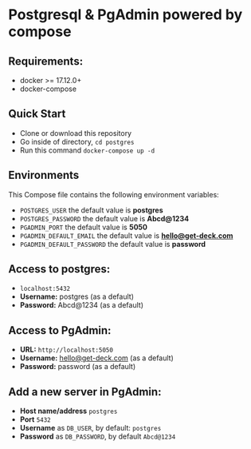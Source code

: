 # Postgresql & PgAdmin powered by compose


## Requirements:
* docker >= 17.12.0+
* docker-compose

## Quick Start
* Clone or download this repository
* Go inside of directory,  `cd postgres`
* Run this command `docker-compose up -d`


## Environments
This Compose file contains the following environment variables:

* `POSTGRES_USER` the default value is **postgres**
* `POSTGRES_PASSWORD` the default value is **Abcd@1234**
* `PGADMIN_PORT` the default value is **5050**
* `PGADMIN_DEFAULT_EMAIL` the default value is **hello@get-deck.com**
* `PGADMIN_DEFAULT_PASSWORD` the default value is **password**

## Access to postgres: 
* `localhost:5432`
* **Username:** postgres (as a default)
* **Password:** Abcd@1234 (as a default)

## Access to PgAdmin: 
* **URL:** `http://localhost:5050`
* **Username:** hello@get-deck.com (as a default)
* **Password:** password (as a default)

## Add a new server in PgAdmin:
* **Host name/address** `postgres`
* **Port** `5432`
* **Username** as `DB_USER`, by default: `postgres`
* **Password** as `DB_PASSWORD`, by default `Abcd@1234`